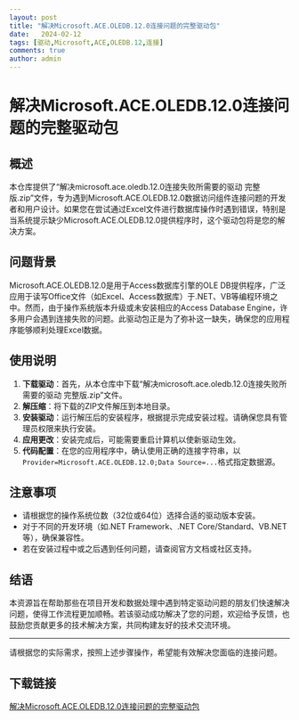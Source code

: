 ```yaml
---
layout: post
title: "解决Microsoft.ACE.OLEDB.12.0连接问题的完整驱动包"
date:   2024-02-12
tags: [驱动,Microsoft,ACE,OLEDB.12,连接]
comments: true
author: admin
---
```

# 解决Microsoft.ACE.OLEDB.12.0连接问题的完整驱动包

## 概述

本仓库提供了“解决microsoft.ace.oledb.12.0连接失败所需要的驱动 完整版.zip”文件，专为遇到Microsoft.ACE.OLEDB.12.0数据访问组件连接问题的开发者和用户设计。如果您在尝试通过Excel文件进行数据库操作时遇到错误，特别是当系统提示缺少Microsoft.ACE.OLEDB.12.0提供程序时，这个驱动包将是您的解决方案。

## 问题背景

Microsoft.ACE.OLEDB.12.0是用于Access数据库引擎的OLE DB提供程序，广泛应用于读写Office文件（如Excel、Access数据库）于.NET、VB等编程环境之中。然而，由于操作系统版本升级或未安装相应的Access Database Engine，许多用户会遇到连接失败的问题。此驱动包正是为了弥补这一缺失，确保您的应用程序能够顺利处理Excel数据。

## 使用说明

1. **下载驱动**：首先，从本仓库中下载“解决microsoft.ace.oledb.12.0连接失败所需要的驱动 完整版.zip”文件。
2. **解压缩**：将下载的ZIP文件解压到本地目录。
3. **安装驱动**：运行解压后的安装程序，根据提示完成安装过程。请确保您具有管理员权限来执行安装。
4. **应用更改**：安装完成后，可能需要重启计算机以使新驱动生效。
5. **代码配置**：在您的应用程序中，确认使用正确的连接字符串，以`Provider=Microsoft.ACE.OLEDB.12.0;Data Source=...`格式指定数据源。

## 注意事项

- 请根据您的操作系统位数（32位或64位）选择合适的驱动版本安装。
- 对于不同的开发环境（如.NET Framework、.NET Core/Standard、VB.NET等），确保兼容性。
- 若在安装过程中或之后遇到任何问题，请查阅官方文档或社区支持。

## 结语

本资源旨在帮助那些在项目开发和数据处理中遇到特定驱动问题的朋友们快速解决问题，使得工作流程更加顺畅。若该驱动成功解决了您的问题，欢迎给予反馈，也鼓励您贡献更多的技术解决方案，共同构建友好的技术交流环境。

--- 

请根据您的实际需求，按照上述步骤操作，希望能有效解决您面临的连接问题。

## 下载链接

[解决Microsoft.ACE.OLEDB.12.0连接问题的完整驱动包](https://pan.quark.cn/s/08d8f3e70198)